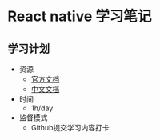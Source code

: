 # React native 学习笔记

## 学习计划

* 资源
    - [官方文档](http://facebook.github.io/react-native/)
    - [中文文档](http://reactnative.cn/)
* 时间
    - 1h/day
* 监督模式
    - Github提交学习内容打卡
